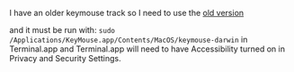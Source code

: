 I have an older keymouse track so I need to use the [old version](https://www.keymouse.com/download-older-versions)

and it must be run with: `sudo /Applications/KeyMouse.app/Contents/MacOS/keymouse-darwin` in Terminal.app and Terminal.app will need to have Accessibility turned on in Privacy and Security Settings. 

